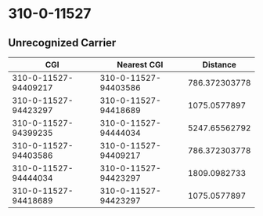 # 310-0-11527
## Unrecognized Carrier


| CGI | Nearest CGI | Distance |
|-----|-------------|----------|
| 310-0-11527-94409217 | 310-0-11527-94403586 | 786.372303778 |
| 310-0-11527-94423297 | 310-0-11527-94418689 | 1075.0577897 |
| 310-0-11527-94399235 | 310-0-11527-94444034 | 5247.65562792 |
| 310-0-11527-94403586 | 310-0-11527-94409217 | 786.372303778 |
| 310-0-11527-94444034 | 310-0-11527-94423297 | 1809.0982733 |
| 310-0-11527-94418689 | 310-0-11527-94423297 | 1075.0577897 |
